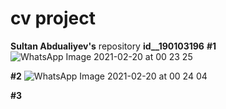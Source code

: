 # **cv project**
**Sultan Abdualiyev's** repository
**id__190103196**
**#1**
![WhatsApp Image 2021-02-20 at 00 23 25](https://user-images.githubusercontent.com/78438967/108545945-a3399e80-7312-11eb-93ef-0af0e99cbaca.jpeg)

**#2**
![WhatsApp Image 2021-02-20 at 00 24 04](https://user-images.githubusercontent.com/78438967/108546043-c401f400-7312-11eb-81be-ea625102d913.jpeg)

**#3**
